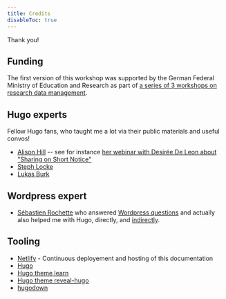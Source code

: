 ```yaml
---
title: Credits
disableToc: true
---
```


Thank you!

## Funding

The first version of this workshop was supported by the German Federal Ministry of Education and Research as part of [a series of 3 workshops on research data management](https://wiho-fdm.github.io/).

## Hugo experts

Fellow Hugo fans, who taught me a lot via their public materials and useful convos!

* [Alison Hill](https://alison.rbind.io/) -- see for instance [her webinar with Desirée De Leon about "Sharing on Short Notice"](https://education.rstudio.com/blog/2020/04/sharing-on-short-notice/)
* [Steph Locke](https://twitter.com/TheStephLocke)
* [Lukas Burk](https://blog.jemu.name/)

## Wordpress expert

* [Sébastien Rochette](https://statnmap.com/) who answered [Wordpress questions](https://twitter.com/ma_salmon/status/1263448146610438145) and actually also helped me with Hugo, directly, and [indirectly](https://github.com/matcornic/hugo-theme-learn/issues/187#issuecomment-461173989).

## Tooling

* [Netlify](https://www.netlify.com) - Continuous deployement and hosting of this documentation
* [Hugo](https://gohugo.io/)
* [Hugo theme learn](https://github.com/matcornic/hugo-theme-learn)
* [Hugo theme reveal-hugo](https://github.com/dzello/reveal-hugo)
* [hugodown](https://github.com/r-lib/hugodown/)
